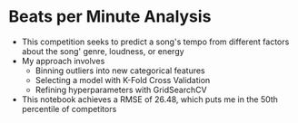 # Beats per Minute Analysis
* This competition seeks to predict a song's tempo from different factors about the song' genre, loudness, or energy
* My approach involves
  - Binning outliers into new categorical features
  - Selecting a model with K-Fold Cross Validation
  - Refining hyperparameters with GridSearchCV
* This notebook achieves a RMSE of 26.48, which puts me in the 50th percentile of competitors
